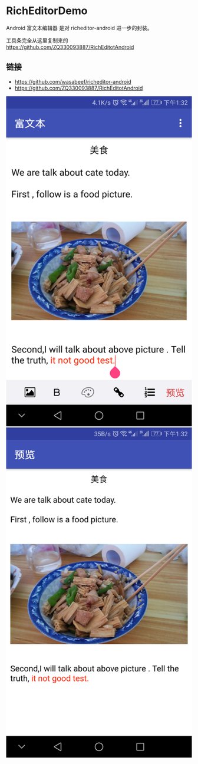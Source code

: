 # RichEditorDemo
Android 富文本编辑器 是对 richeditor-android 进一步的封装。
 

 
 工具条完全从这里复制来的 https://github.com/ZQ330093887/RichEditotAndroid 
 
 ## 链接
 - https://github.com/wasabeef/richeditor-android
 - https://github.com/ZQ330093887/RichEditotAndroid 
 
 ![截图](/screenshot/Screenshot_20180910-133234.png)
 ![截图](/screenshot/Screenshot_20180910-133251.png)
